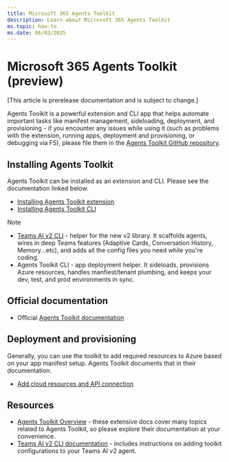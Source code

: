 ```yaml
---
title: Microsoft 365 Agents Toolkit
description: Learn about Microsoft 365 Agents Toolkit
ms.topic: how-to
ms.date: 06/03/2025
---
```


# Microsoft 365 Agents Toolkit (preview)

[This article is prerelease documentation and is subject to change.]

Agents Toolkit is a powerful extension and CLI app that helps automate important tasks like manifest management, sideloading, deployment, and provisioning - if you encounter any issues while using it (such as problems with the extension, running apps, deployment and provisioning, or debugging via F5), please file them in the [Agents Toolkit GitHub repository](https://github.com/OfficeDev/microsoft-365-agents-toolkit).

## Installing Agents Toolkit

Agents Toolkit can be installed as an extension and CLI. Please see the documentation linked below.

- [Installing Agents Toolkit extension](/microsoftteams/platform/toolkit/install-teams-toolkit)
- [Installing Agents Toolkit CLI](/microsoftteams/platform/toolkit/microsoft-365-agents-toolkit-cli)

> [!NOTE]
> * [Teams AI v2 CLI](../developer-tools/cli.md) - helper for the new v2 library. It scaffolds agents, wires in deep Teams features (Adaptive Cards, Conversation History, Memory...etc), and adds all the config files you need while you're coding.
> * Agents Toolkit CLI - app deployment helper. It sideloads, provisions Azure resources, handles manfiest/tenant plumbing, and keeps your dev, test, and prod environments in sync.

## Official documentation

- Official [Agents Toolkit documentation](/microsoft-365/developer/overview-m365-agents-toolkit?toc=%2Fmicrosoftteams%2Fplatform%2Ftoc.json&bc=%2Fmicrosoftteams%2Fplatform%2Fbreadcrumb%2Ftoc.json)

## Deployment and provisioning

Generally, you can use the toolkit to add required resources to Azure based on your app manifest setup. Agents Toolkit documents that in their documentation.

- [Add cloud resources and API connection](/microsoftteams/platform/toolkit/add-resource)

## Resources

- [Agents Toolkit Overview](/microsoftteams/platform/toolkit/teams-toolkit-fundamentals) - these extensive docs cover many topics related to Agents Toolkit, so please explore their documentation at your convenience.
- [Teams AI v2 CLI documentation](../developer-tools/cli.md) - includes instructions on adding toolkit configurations to your Teams AI v2 agent.